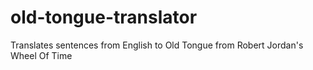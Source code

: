 # old-tongue-translator
Translates sentences from English to Old Tongue from Robert Jordan's Wheel Of Time
